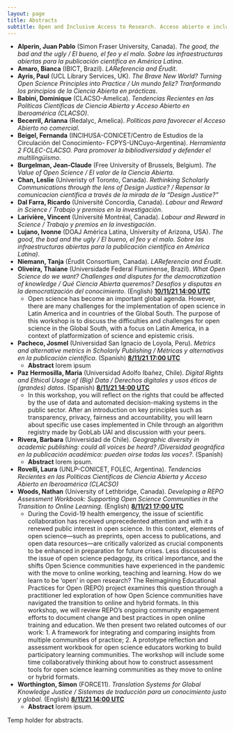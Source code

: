```yaml
---
layout: page
title: Abstracts
subtitle: Open and Inclusive Access to Research. Acceso abierto e inclusivo a la investigación. November/Noviembre 8-11, 2021
---
```

* **Alperin, Juan Pablo** (Simon Fraser University, Canada). *The good, the bad and the ugly / El bueno, el feo y el malo. Sobre las infraestructuras abiertas para la publicación científica en América Latina*.
* **Amaro, Bianca** (IBICT, Brazil). *LAReferencia and Érudit*.
* **Ayris, Paul** (UCL Library Services, UK). *The Brave New World? Turning Open Science Principles into Practice / Un mundo feliz? Tranformando los principios de la Ciencia Abierta en prácticas*.
* **Babini, Dominique** (CLACSO-Amelica). *Tendencias Recientes en las Políticas Científicas de Ciencia Abierta y Acceso Abierto en Iberoamérica (CLACSO)*.
* **Becerril, Arianna** (Redalyc, Amelica). *Políticas para favorecer el Acceso Abierto no comercial*.
* **Beigel, Fernanda** (INCIHUSA-CONICET/Centro de Estudios de la Circulación del Conocimiento- FCPYS-UNCuyo-Argentina). *Herramienta 2 FOLEC-CLACSO. Para promover la bibliodiversidad y defender el multilingüismo*.
* **Burgelman, Jean-Claude** (Free University of Brussels, Belgium). *The Value of Open Science / El valor de la Ciencia Abierta.*
* **Chan, Leslie** (Univeristy of Toronto, Canada). *Rethinking Scholarly Communications through the lens of Design Justice? / Repensar la comunicacion científica a través de la mirada de la “Design Justice?”*
* **Dal Farra, Ricardo** (Université Concordia, Canada). *Labour and Reward in Science / Trabajo y premios en la investigación*.
* **Larivière, Vincent** (Université Montréal, Canada). *Labour and Reward in Science / Trabajo y premios en la investigación*.
* **Lujano, Ivonne** (DOAJ América Latina, University of Arizona, USA). *The good, the bad and the ugly / El bueno, el feo y el malo. Sobre las infraestructuras abiertas para la publicación científica en América Latina)*.
* **Niemann, Tanja** (Érudit Consortium, Canada). *LAReferencia and Érudit*.
* **Oliveira, Thaiane** <a id=oliT /> (Universidade Federal Fluminense, Brazil). *What Open Science do we want? Challenges and disputes for the democratization of knowledge / Qué Ciencia Abierta queremos? Desafíos y disputas en la democratización del conocimiento*. (English) [**10/11/21 14:00 UTC**](../programme/#Wednesday)
    * Open science has become an important global agenda. However, there are many challenges for the implementation of open science in Latin America and in countries of the Global South. The purpose of this workshop is to discuss the difficulties and challenges for open science in the Global South, with a focus on Latin America, in a context of platformization of science and epistemic crisis.
* **Pacheco, Josmel** (Universidad San Ignacio de Loyola, Peru). *Metrics and alternative metrics in Scholarly Publishing / Métricas y alternativas en la publicación científica*. (Spanish) [**8/11/21 17:00 UTC**](../programme/#Monday)
    * **Abstract** lorem ipsum
* **Paz Hermosilla, Maria** (Universidad Adolfo Ibañez, Chile). *Digital Rights and Ethical Usage of (Big) Data / Derechos digitales y usos éticos de (grandes) datos*. (Spanish) [**8/11/21 14:00 UTC**](../programme/#Monday)
    * In this workshop, you will reflect on the rights that could be affected by the use of data and automated decision-making systems in the public sector. After an introduction on key principles such as transparency, privacy, fairness and accountability, you will learn about specific use cases implemented in Chile through an algorithm registry made by GobLab UAI and discussion with your peers.
* **Rivera, Barbara** (Universidad de Chile). *Geographic diversity in academic publishing: could all voices be heard? /Diversidad geográfica en la publicación académica: pueden oirse todas las voces?*. (Spanish)
    * **Abstract** lorem ipsum. 
* **Rovelli, Laura** (UNLP-CONICET, FOLEC, Argentina). *Tendencias Recientes en las Políticas Científicas de Ciencia Abierta y Acceso Abierto en Iberoamérica (CLACSO)*
* **Woods, Nathan** (University of Lethbridge, Canada). *Developing a REPO Assessment Workbook:  Supporting Open Science Communities in the Transition to Online Learning*.  (English) [**8/11/21 17:00 UTC**](..programme/#Monday)
    * During the Covid-19 health emergency, the issue of scientific collaboration has received unprecedented attention and with it a renewed public interest in open science. In this context, elements of open science—such as preprints, open access to publications, and open data resources—are critically valorized as crucial components to be enhanced in preparation for future crises. Less discussed is the issue of open science pedagogy, its critical importance, and the shifts Open Science communities have experienced in the pandemic with the move to online working, teaching and learning. How do we learn to be ‘open’ in open research? The Reimagining Educational Practices for Open (REPO) project examines this question through a practitioner led exploration of how Open Science communities have navigated the transition to online and hybrid formats. In this workshop, we will review REPO’s ongoing community engagement efforts to document change and best practices in open online training and education. We then present two related outcomes of our work: 1. A framework for integrating and comparing insights from multiple communities of practice; 2. A prototype reflection and assessment workbook for open science educators working to build participatory learning communities. The workshop will include some time collaboratively thinking about how to construct assessment tools for open science learning communities as they move to online or hybrid formats. 
* **Worthington, Simon** (FORCE11). *Translation Systems for Global Knowledge Justice / Sistemas de traducción para un conocimiento justo y  global*. (English) [**8/11/21 14:00 UTC**](../programme/#Monday)
    * **Abstract** lorem ipsum.


Temp holder for abstracts. 
